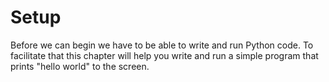 # Setup

Before we can begin we have to be able to write and run Python code. To facilitate that this chapter will help you write and run a simple program that prints "hello world" to the screen.